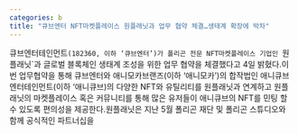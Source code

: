```yaml
---
categories: b
title: "큐브엔터 NFT마켓플레이스 원플래닛과 업무 협약 체결…생태계 확장에 박차"
---
```

큐브엔터테인먼트`(182360, 이하 ‘큐브엔터’)가 폴리곤 전문 NFT마켓플레이스 기업인 `원플래닛`과 글로벌 블록체인 생태계 조성을 위한 업무 협약을 체결했다고 4일 밝혔다.이번 업무협약을 통해 큐브엔터와 애니모카브랜즈(이하 ‘애니모카’)의 합작법인 애니큐브 엔터테인먼트(이하 ‘애니큐브)의 다양한 NFT와 유틸리티를 원플래닛과 연계하고 원플래닛의 마켓플레이스 혹은 커뮤니티를 통해 많은 유저들이 애니큐브의 NFT를 민팅 할 수 있도록 편의성을 제공한다.원플래닛은 지난 5월 폴리곤 재단 및 폴리곤 스튜디오와 함께 공식적인 파트너십을